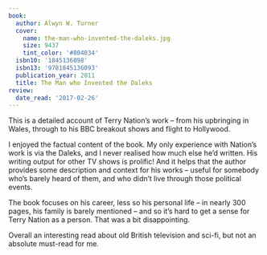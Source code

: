 ```yaml
---
book:
  author: Alwyn W. Turner
  cover:
    name: the-man-who-invented-the-daleks.jpg
    size: 9437
    tint_color: '#804034'
  isbn10: '1845136098'
  isbn13: '9781845136093'
  publication_year: 2011
  title: The Man who Invented the Daleks
review:
  date_read: '2017-02-26'
---
```


This is a detailed account of Terry Nation’s work – from his upbringing in Wales, through to his BBC breakout shows and flight to Hollywood.

I enjoyed the factual content of the book. My only experience with Nation’s work is via the Daleks, and I never realised how much else he’d written. His writing output for other TV shows is prolific! And it helps that the author provides some description and context for his works – useful for somebody who’s barely heard of them, and who didn’t live through those political events.

The book focuses on his career, less so his personal life – in nearly 300 pages, his family is barely mentioned – and so it’s hard to get a sense for Terry Nation as a person. That was a bit disappointing.

Overall an interesting read about old British television and sci-fi, but not an absolute must-read for me.